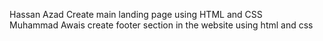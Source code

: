 Hassan Azad
Create main landing page using HTML and CSS<br/>
Muhammad Awais
create footer section in the website using html and css